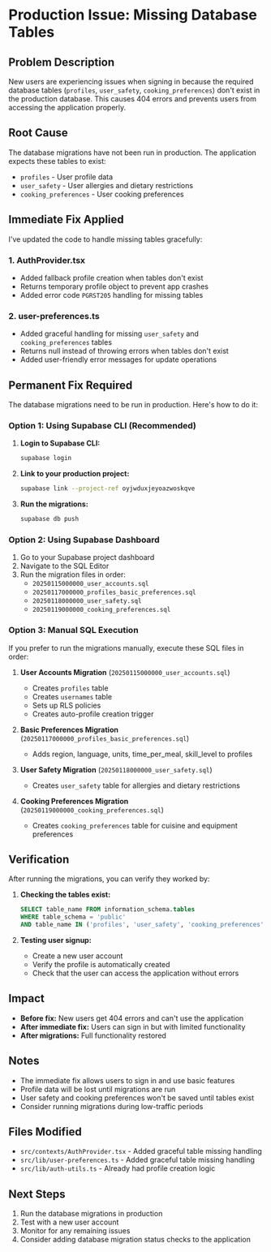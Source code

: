# Production Issue: Missing Database Tables

## Problem Description

New users are experiencing issues when signing in because the required database tables (`profiles`, `user_safety`, `cooking_preferences`) don't exist in the production database. This causes 404 errors and prevents users from accessing the application properly.

## Root Cause

The database migrations have not been run in production. The application expects these tables to exist:

- `profiles` - User profile data
- `user_safety` - User allergies and dietary restrictions
- `cooking_preferences` - User cooking preferences

## Immediate Fix Applied

I've updated the code to handle missing tables gracefully:

### 1. AuthProvider.tsx

- Added fallback profile creation when tables don't exist
- Returns temporary profile object to prevent app crashes
- Added error code `PGRST205` handling for missing tables

### 2. user-preferences.ts

- Added graceful handling for missing `user_safety` and `cooking_preferences` tables
- Returns null instead of throwing errors when tables don't exist
- Added user-friendly error messages for update operations

## Permanent Fix Required

The database migrations need to be run in production. Here's how to do it:

### Option 1: Using Supabase CLI (Recommended)

1. **Login to Supabase CLI:**

   ```bash
   supabase login
   ```

2. **Link to your production project:**

   ```bash
   supabase link --project-ref oyjwduxjeyoazwoskqve
   ```

3. **Run the migrations:**
   ```bash
   supabase db push
   ```

### Option 2: Using Supabase Dashboard

1. Go to your Supabase project dashboard
2. Navigate to the SQL Editor
3. Run the migration files in order:
   - `20250115000000_user_accounts.sql`
   - `20250117000000_profiles_basic_preferences.sql`
   - `20250118000000_user_safety.sql`
   - `20250119000000_cooking_preferences.sql`

### Option 3: Manual SQL Execution

If you prefer to run the migrations manually, execute these SQL files in order:

1. **User Accounts Migration** (`20250115000000_user_accounts.sql`)
   - Creates `profiles` table
   - Creates `usernames` table
   - Sets up RLS policies
   - Creates auto-profile creation trigger

2. **Basic Preferences Migration** (`20250117000000_profiles_basic_preferences.sql`)
   - Adds region, language, units, time_per_meal, skill_level to profiles

3. **User Safety Migration** (`20250118000000_user_safety.sql`)
   - Creates `user_safety` table for allergies and dietary restrictions

4. **Cooking Preferences Migration** (`20250119000000_cooking_preferences.sql`)
   - Creates `cooking_preferences` table for cuisine and equipment preferences

## Verification

After running the migrations, you can verify they worked by:

1. **Checking the tables exist:**

   ```sql
   SELECT table_name FROM information_schema.tables
   WHERE table_schema = 'public'
   AND table_name IN ('profiles', 'user_safety', 'cooking_preferences');
   ```

2. **Testing user signup:**
   - Create a new user account
   - Verify the profile is automatically created
   - Check that the user can access the application without errors

## Impact

- **Before fix:** New users get 404 errors and can't use the application
- **After immediate fix:** Users can sign in but with limited functionality
- **After migrations:** Full functionality restored

## Notes

- The immediate fix allows users to sign in and use basic features
- Profile data will be lost until migrations are run
- User safety and cooking preferences won't be saved until tables exist
- Consider running migrations during low-traffic periods

## Files Modified

- `src/contexts/AuthProvider.tsx` - Added graceful table missing handling
- `src/lib/user-preferences.ts` - Added graceful table missing handling
- `src/lib/auth-utils.ts` - Already had profile creation logic

## Next Steps

1. Run the database migrations in production
2. Test with a new user account
3. Monitor for any remaining issues
4. Consider adding database migration status checks to the application
